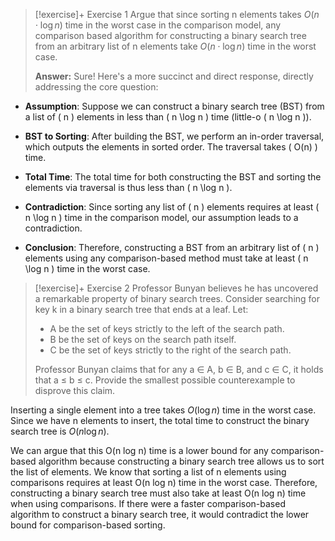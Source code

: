 
> [!exercise]+ Exercise 1
> Argue that since sorting n elements takes $O(n \cdot \log n)$ time in the worst case in the comparison model, any comparison based algorithm for constructing a binary search tree from an arbitrary list of n elements take  $O(n \cdot \log n)$ time in the worst case.
> 
> **Answer:**
> Sure! Here's a more succinct and direct response, directly addressing the core question:

- **Assumption**: Suppose we can construct a binary search tree (BST) from a list of \( n \) elements in less than \( n \log n \) time (little-o \( n \log n \)).
  
- **BST to Sorting**: After building the BST, we perform an in-order traversal, which outputs the elements in sorted order. The traversal takes \( O(n) \) time.

- **Total Time**: The total time for both constructing the BST and sorting the elements via traversal is thus less than \( n \log n \).

- **Contradiction**: Since sorting any list of \( n \) elements requires at least \( n \log n \) time in the comparison model, our assumption leads to a contradiction.

- **Conclusion**: Therefore, constructing a BST from an arbitrary list of \( n \) elements using any comparison-based method must take at least \( n \log n \) time in the worst case.


> [!exercise]+ Exercise 2
> Professor Bunyan believes he has uncovered a remarkable property of binary search trees. Consider searching for key k in a binary search tree that ends at a leaf. Let:
> - A be the set of keys strictly to the left of the search path. 
> - B be the set of keys on the search path itself. 
> - C be the set of keys strictly to the right of the search path.  
>   
> Professor Bunyan claims that for any a ∈ A, b ∈ B, and c ∈ C, it holds that a ≤ b ≤ c. Provide the smallest possible counterexample to disprove this claim.


Inserting a single element into a tree takes $O(\log n)$ time in the worst case. Since we have n elements to insert, the total time to construct the binary search tree is $O(n \log n)$.

We can argue that this O(n log n) time is a lower bound for any comparison-based algorithm because constructing a binary search tree allows us to sort the list of elements. We know that sorting a list of n elements using comparisons requires at least O(n log n) time in the worst case. Therefore, constructing a binary search tree must also take at least O(n log n) time when using comparisons. If there were a faster comparison-based algorithm to construct a binary search tree, it would contradict the lower bound for comparison-based sorting.